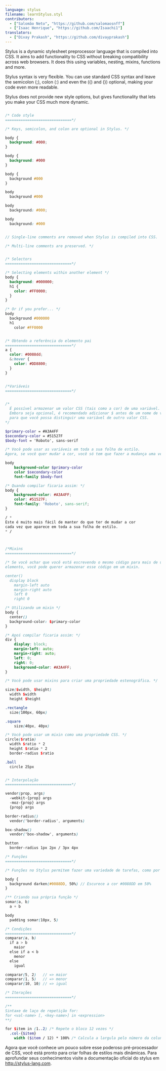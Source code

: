 ```yaml
---
language: stylus
filename: learnStylus.styl
contributors:
  - ["Salomão Neto", "https://github.com/salomaosnff"]
  - ["Isaac Henrique", "https://github.com/Isaachi1"]
translators:
  - ["Divay Prakash", "https://github.com/divayprakash"]
---
```


Stylus is a dynamic stylesheet preprocessor language that is compiled into CSS. It aims to add functionality to CSS without breaking compatibility across web browsers.
It does this using variables, nesting, mixins, functions and more.

Stylus syntax is very flexible. You can use standard CSS syntax and leave the semicolon (;), colon (:) and even the ({) and (}) optional, making your code even more readable.

Stylus does not provide new style options, but gives functionality that lets you make your CSS much more dynamic.

```scss

/* Code style
==============================*/

/* Keys, semicolon, and colon are optional in Stylus. */

body {
  background: #000;
}

body {
  background: #000
}

body {
  background #000
}

body
  background #000

body
  background: #000;

body
  background: #000


// Single-line comments are removed when Stylus is compiled into CSS.

/* Multi-line comments are preserved. */


/* Selectors
==============================*/

/* Selecting elements within another element */
body {
  background: #000000;
  h1 {
    color: #FF0000;
  }
}

/* Or if you prefer... */
body
  background #000000
  h1
    color #FF0000


/* Obtendo a referência do elemento pai
==============================*/
a {
  color: #0088dd;
  &:hover {
    color: #DD8800;
  }
}


/*Variáveis
==============================*/


/* 
  É possível armazenar um valor CSS (tais como a cor) de uma variável.
  Embora seja opcional, é recomendado adicionar $ antes de um nome de variável 
  para que você possa distinguir uma variável de outro valor CSS.
*/

$primary-color = #A3A4FF
$secondary-color = #51527F
$body-font = 'Roboto', sans-serif

/* Você pode usar as variáveis em toda a sua folha de estilo.
Agora, se você quer mudar a cor, você só tem que fazer a mudança uma vez. */

body
	background-color $primary-color
	color $secondary-color
	font-family $body-font

/* Quando compilar ficaria assim: */
body {
	background-color: #A3A4FF;
	color: #51527F;
	font-family: 'Roboto', sans-serif;
}

/ * 
Este é muito mais fácil de manter do que ter de mudar a cor
cada vez que aparece em toda a sua folha de estilo. 
* /



/*Mixins
==============================*/

/* Se você achar que você está escrevendo o mesmo código para mais de um
elemento, você pode querer armazenar esse código em um mixin.

center()
  display block
	margin-left auto
	margin-right auto
	left 0
	right 0

/* Utilizando um mixin */
body {
  center()
  background-color: $primary-color
}

/* Apoś compilar ficaria assim: */
div {
	display: block;
	margin-left: auto;
	margin-right: auto;
	left: 0;
	right: 0;
	background-color: #A3A4FF;
}

/* Você pode usar mixins para criar uma propriedade estenográfica. */

size($width, $height)
  width $width
  height $height

.rectangle
  size(100px, 60px)

.square
	size(40px, 40px)

/* Você pode usar um mixin como uma propriedade CSS. */
circle($ratio)
  width $ratio * 2
  height $ratio * 2
  border-radius $ratio

.ball
  circle 25px


/* Interpolação
==============================*/

vendor(prop, args)
  -webkit-{prop} args
  -moz-{prop} args
  {prop} args

border-radius()
  vendor('border-radius', arguments)

box-shadow()
  vendor('box-shadow', arguments)

button
  border-radius 1px 2px / 3px 4px

/* Funções
==============================*/

/* Funções no Stylus permitem fazer uma variedade de tarefas, como por exemplo, menipular algum dado. */

body {
  background darken(#0088DD, 50%) // Escurece a cor #0088DD em 50%
}

/** Criando sua própria função */
somar(a, b)
  a + b

body
  padding somar(10px, 5)

/* Condições
==============================*/
comparar(a, b)
  if a > b
    maior
  else if a < b
    menor
  else
    igual

comparar(5, 2)   // => maior
comparar(1, 5)   // => menor
comparar(10, 10) // => igual

/* Iterações
==============================*/

/**
Sintaxe de laço de repetição for:
for <val-name> [, <key-name>] in <expression>
**/

for $item in (1..2) /* Repete o bloco 12 vezes */
  .col-{$item}
    width ($item / 12) * 100% /* Calcula a largula pelo número da coluna*

```

Agora que você conhece um pouco sobre esse poderoso pré-processador de CSS, você está pronto para criar folhas de estilos mais dinâmicas. Para aprofundar seus conhecimentos visite a documentação oficial do stylus em http://stylus-lang.com.
